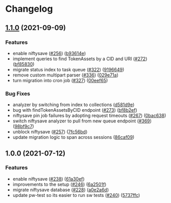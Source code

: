 # Changelog

## [1.1.0](https://www.github.com/ipfs-shipyard/nft.storage/compare/database-v1.0.0...database-v1.1.0) (2021-09-09)


### Features

* enable niftysave ([#256](https://www.github.com/ipfs-shipyard/nft.storage/issues/256)) ([b93614e](https://www.github.com/ipfs-shipyard/nft.storage/commit/b93614ece6806611addea215726ff43f5f7f98bc))
* implement queries to find TokenAssets by a CID and URI ([#272](https://www.github.com/ipfs-shipyard/nft.storage/issues/272)) ([bf85830](https://www.github.com/ipfs-shipyard/nft.storage/commit/bf85830e68880aba7a85e4a2b867883b769a8dd9))
* migrate status index to task queue ([#322](https://www.github.com/ipfs-shipyard/nft.storage/issues/322)) ([9196649](https://www.github.com/ipfs-shipyard/nft.storage/commit/91966499c38b25e2afeebae5686c82d7f7ef2deb))
* remove custom multipart parser ([#336](https://www.github.com/ipfs-shipyard/nft.storage/issues/336)) ([029e71a](https://www.github.com/ipfs-shipyard/nft.storage/commit/029e71aefc1b152a080ffb5739e4f7c2565a1e57))
* turn migration into cron job ([#327](https://www.github.com/ipfs-shipyard/nft.storage/issues/327)) ([00eef65](https://www.github.com/ipfs-shipyard/nft.storage/commit/00eef6552269df2e328b502f4835d98d61f4e3d3))


### Bug Fixes

* analyzer by switching from index to collections ([d581d9e](https://www.github.com/ipfs-shipyard/nft.storage/commit/d581d9e410769342f7cb40808b414888207d07c3))
* bug with findTokenAssetsByCID endpoint ([#273](https://www.github.com/ipfs-shipyard/nft.storage/issues/273)) ([bf8b2ef](https://www.github.com/ipfs-shipyard/nft.storage/commit/bf8b2ef5ff2141e1f454b103d153f7716f5faa72))
* niftysave pin job failures by adopting request timeouts ([#267](https://www.github.com/ipfs-shipyard/nft.storage/issues/267)) ([0bac638](https://www.github.com/ipfs-shipyard/nft.storage/commit/0bac6385ef0417a7a3453172bf3a3ed9e664f9e6))
* switch niftysave analyzer to pull from new queue endpoint ([#369](https://www.github.com/ipfs-shipyard/nft.storage/issues/369)) ([98bf9c7](https://www.github.com/ipfs-shipyard/nft.storage/commit/98bf9c726b90001fe959f141b0f0e66f878b8a31))
* unblock niftysave ([#257](https://www.github.com/ipfs-shipyard/nft.storage/issues/257)) ([7fc56bd](https://www.github.com/ipfs-shipyard/nft.storage/commit/7fc56bdfbbbbe6a59a1ff7df9a42c81aad100635))
* update migration logic to span across sessions ([86caf09](https://www.github.com/ipfs-shipyard/nft.storage/commit/86caf09ff82ffec18412a0b6ff7f473dd337e0e8))

## 1.0.0 (2021-07-12)


### Features

* enable niftysave ([#238](https://www.github.com/ipfs-shipyard/nft.storage/issues/238)) ([61a30ef](https://www.github.com/ipfs-shipyard/nft.storage/commit/61a30efea3879ec38ba97d0e5b4d300182b50908))
* improvements to the setup ([#246](https://www.github.com/ipfs-shipyard/nft.storage/issues/246)) ([6a2501f](https://www.github.com/ipfs-shipyard/nft.storage/commit/6a2501f5c340af87c1571886961920280afec249))
* migrate niftysave database ([#228](https://www.github.com/ipfs-shipyard/nft.storage/issues/228)) ([a0e2a6d](https://www.github.com/ipfs-shipyard/nft.storage/commit/a0e2a6d8f4a3fcc2135cb25d7d19d6dbd86c891b))
* update pw-test so its easier to run sw tests ([#240](https://www.github.com/ipfs-shipyard/nft.storage/issues/240)) ([5737ffc](https://www.github.com/ipfs-shipyard/nft.storage/commit/5737ffcb0323e20b31fdabdd305da075b92a9047))
